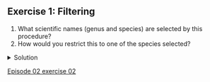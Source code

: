 ## Exercise 1: Filtering


1. What scientific names (genus and species) are selected by this procedure?
1. How would you restrict this to one of the species selected?

<details>
  
  <summary>
    Solution
  </summary>
  <ol>
    <li>Do <code>Facet > Text facet</code> on the <code>scientificName</code> column after filtering. This will show that two names match your filter criteria. They are <code>Baiomys taylori</code> and <code>Chaetodipus baileyi</code>.</li>
    <li>To restrict to only one of these two species, you could:
      <ul>
        <li>Check the <code>case sensitive</code> box within the <code>scientificName</code> facet. Once you do this, you will see that using the upper-case <code>Bai</code> will only > > return <code>Baiomys taylori</code>, while using lower-case <code>bai</code> will only return <code>Chaetodipus baileyi</code>.</li>
        <li>You could include more letters in your filter (i.e. typing <code>baio</code> will exclusively return <code>Baiomys taylori</code>, while <code>bail</code> will only return <code>Chaetodipus baileyi</code>).</li>
      </ul>
    </li>
  </ol>
  
</details>

[Episode 02 exercise 02](Episode02_ex02.md)
